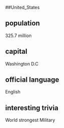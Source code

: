 ##United_States
## population
325.7 million
				
## capital
Washington D.C
 
## official language
English

## interesting trivia
World strongest Military


